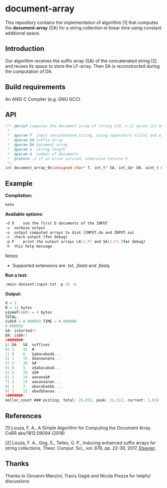 # document-array

This repository contains the implementation of algorithm \[1\] that computes the **document-array** (DA) for a string collection in linear time using constant additional space. 

## Introduction

Our algorithm receives the suffix array (SA) of the concatenated string \[2\] and reuses its space to store the LF-array. Then SA is reconstructed during the computation of DA.

## Build requirements

An ANSI C Compiler (e.g. GNU GCC)

## API

```c
/** @brief computes the document array of string s[0, n-1] given its SA
 *
 *  @param T  input concatenated string, using separators s[i]=1 and with s[n-1]=0
 *  @param SA Suffix array 
 *  @param DA Document array
 *  @param n  string length
 *  @param d  number of documents
 *  @return -1 if an error occured, otherwise returns 0
 */
int document_array_9n(unsigned char* T, int_t* SA, int_da* DA, uint_t n, uint_t d);

```

## Example

**Compilation:**

```sh
make
```

**Available options:**

```sh
-d D	use the first D documents of the INPUT
-v	verbose output
-o	output computed arrays to disk (INPUT.da and INPUT.sa)
-c	check output (for debug)
-p P	print the output arrays LA[1,P] and SA[1,P] (for debug)
-h	this help message
```

_Notes:_
- Supported extensions are _.txt_, _.fasta_ and _.fastq_.

**Run a test:**

```c
/main dataset/input.txt -p 10 -c
```

**Output:**

```c
d = 3
N = 32 bytes
sizeof(int) = 4 bytes
TOTAL:
CLOCK = 0.000059 TIME = 0.000000
0.000059
SA: isSorted!!
DA: isDA!!
########
i) DA	SA	suffixes
0) 3	31	#
1) 0	6	$abacabad$...
2) 1	15	$banaanana...
3) 2	30	$#
4) 0	5	a$abacabad...
5) 2	29	a$#
6) 2	24	aanana$#
7) 2	19	aananaanan...
8) 1	7	abacabad$b...
9) 1	11	abad$banaa...
########
malloc_count ### exiting, total: 25,032, peak: 21,512, current: 1,024
```

## References

\[1\] Louza, F. A., A Simple Algorithm for Computing the Document Array. CoRR abs/1812.09094 (2018)

\[2\] Louza, F. A., Gog, S., Telles, G. P., Inducing enhanced suffix arrays for string collections. Theor. Comput. Sci., vol. 678, pp. 22-39, 2017, [Elsevier](http://www.sciencedirect.com/science/article/pii/S0304397517302621).

## Thanks

Thanks to Giovanni Manzini, Travis Gagie and Nicola Prezza for helpful discussions

